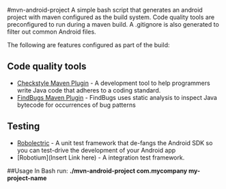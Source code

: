 #mvn-android-project
A simple bash script that generates an android project with maven configured as the build system. Code quality tools are preconfigured to run during a maven build. A .gitignore is also generated to filter out common Android files.

The following are features configured as part of the build:

## Code quality tools
* [Checkstyle Maven Plugin](http://maven.apache.org/plugins/maven-checkstyle-plugin/) - A development tool to help programmers write Java code that adheres to a coding standard.
* [FindBugs Maven Plugin](http://mojo.codehaus.org/findbugs-maven-plugin/findbugs-mojo.html) - FindBugs uses static analysis to inspect Java bytecode for occurrences of bug patterns

## Testing
* [Robolectric](https://github.com/robolectric/robolectric) - A unit test framework that de-fangs the Android SDK so you can test-drive the development of your Android app
* [Robotium](Insert Link here) - A integration test framework. 


##Usage
In Bash run: **./mvn-android-project com.mycompany my-project-name**